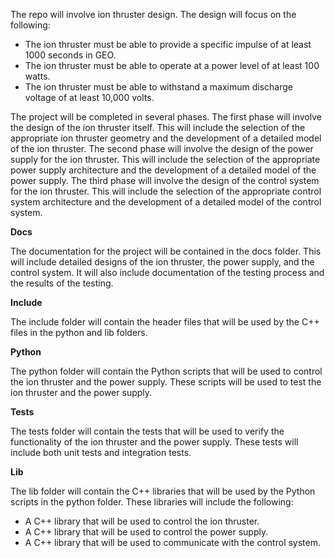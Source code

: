 The repo will involve ion thruster design. The design will focus on the following:

- The ion thruster must be able to provide a specific impulse of at least 1000 seconds in GEO.
- The ion thruster must be able to operate at a power level of at least 100 watts.
- The ion thruster must be able to withstand a maximum discharge voltage of at least 10,000 volts.

The project will be completed in several phases. The first phase will involve the design of the ion thruster itself. This will include the selection of the appropriate ion thruster geometry and the development of a detailed model of the ion thruster. The second phase will involve the design of the power supply for the ion thruster. This will include the selection of the appropriate power supply architecture and the development of a detailed model of the power supply. The third phase will involve the design of the control system for the ion thruster. This will include the selection of the appropriate control system architecture and the development of a detailed model of the control system.

**Docs**

The documentation for the project will be contained in the docs folder. This will include detailed designs of the ion thruster, the power supply, and the control system. It will also include documentation of the testing process and the results of the testing.

**Include**

The include folder will contain the header files that will be used by the C++ files in the python and lib folders.

**Python**

The python folder will contain the Python scripts that will be used to control the ion thruster and the power supply. These scripts will be used to test the ion thruster and the power supply.

**Tests**

The tests folder will contain the tests that will be used to verify the functionality of the ion thruster and the power supply. These tests will include both unit tests and integration tests.

**Lib**

The lib folder will contain the C++ libraries that will be used by the Python scripts in the python folder. These libraries will include the following:

- A C++ library that will be used to control the ion thruster.
- A C++ library that will be used to control the power supply.
- A C++ library that will be used to communicate with the control system.


